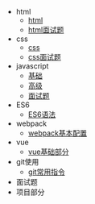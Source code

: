 * html
    * [html](./list/html/html)
    * [html面试题](./list/html/html_interview.md)
* css
    * [css](./list/css/css)
    * [css面试题](./list/css/css_interview.md)
* javascript
    * [基础](./list/js_basis)
    * [高级](./list/js_senior)
    * [面试题](./list/js/js_interview)
* ES6
    * [ES6语法](./list/es6)
* webpack
    * [webpack基本配置](./list/es6/es6)
* vue
    * [vue基础部分](./list/vue/vue)
* git使用
    * [git常用指令](./list/git/git)
* 面试题
* 项目部分
